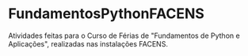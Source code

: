 # FundamentosPythonFACENS
Atividades feitas para o Curso de Férias de "Fundamentos de Python e Aplicações", realizadas nas instalações FACENS. 
